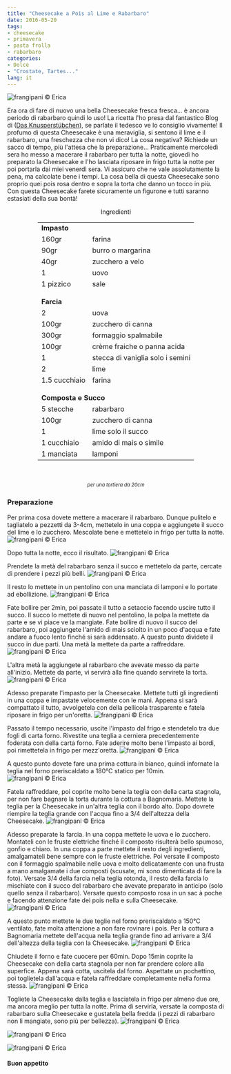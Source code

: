 ```yaml
---
title: "Cheesecake a Pois al Lime e Rabarbaro"
date: 2016-05-20
tags:
- cheesecake
- primavera
- pasta frolla
- rabarbaro
categories:
- Dolce
- "Crostate, Tartes..."
lang: it
---
```

![](header.jpg "frangipani © Erica")

Era ora di fare di nuovo una bella Cheesecake fresca fresca... è ancora periodo di rabarbaro quindi lo uso! La ricetta l'ho presa dal fantastico Blog di (<a href="http://knusperstuebchen.net/2015/03/22/fruehling-hereinspaziert-cremigster-limetten-rhabarber-puenktchen-cheesecake/" target="_blank">Das Knusperstübchen</a>), se parlate il tedesco ve lo consiglio vivamente! Il profumo di questa Cheesecake è una meraviglia, si sentono il lime e il rabarbaro, una freschezza che non vi dico! La cosa negativa? Richiede un sacco di tempo, più l'attesa che la preparazione... Praticamente mercoledì sera ho messo a macerare il rabarbaro per tutta la notte, giovedì ho preparato la Cheesecake e l'ho lasciata riposare in frigo tutta la notte per poi portarla dai miei venerdì sera. Vi assicuro che ne vale assolutamente la pena, ma calcolate bene i tempi. La cosa bella di questa Cheesecake sono proprio quei pois rosa dentro e sopra la torta che danno un tocco in più. Con questa Cheesecake farete sicuramente un figurone e tutti saranno estasiati della sua bontà!


<div id="wrapper" style="text-align: center">
  <div id="yourdiv" style="display: inline-block;">
    <div class="ingredients">
      <div class="ingredients-title">Ingredienti</div>
      <table>
        <tbody>
          <tr>
            <td colspan="2"><b>Impasto</b></td>
          </tr>
          <tr>
            <td>160gr</td>
            <td>farina</td>
          </tr>
          <tr>
            <td>90gr</td>
            <td>burro o margarina</td>
          </tr>
          <tr>
            <td>40gr</td>
            <td>zucchero a velo</td>
          </tr>
          <tr>
            <td>1</td>
            <td>uovo</td>
          </tr>
          <tr>
            <td>1 pizzico</td>
            <td>sale</td>
          </tr>
          <tr style="height: 15px;"></tr>
          <tr>          
            <td colspan="2"><b>Farcia</b></td>
          </tr>      
          <tr>
            <td>2</td>
            <td>uova</td>
          </tr>
          <tr>
            <td>100gr</td>
            <td>zucchero di canna</td>
          </tr>
          <tr>
            <td>300gr</td>
            <td>formaggio spalmabile</td>
          </tr>
          <tr>
            <td>100gr</td>
            <td>crème fraiche o panna acida</td>
          </tr>
          <tr>
            <td>1</td>
            <td>stecca di vaniglia solo i semini</td>
          </tr>
          <tr>
            <td>2</td>
            <td>lime</td>
          </tr>
          <tr>
            <td>1.5 cucchiaio</td>
            <td>farina</td>
          </tr>
          <tr style="height: 15px;"></tr>
          <tr>          
            <td colspan="2"><b>Composta e Succo</b></td>
          </tr>      
          <tr>
            <td>5 stecche</td>
            <td>rabarbaro</td>
          </tr>
          <tr>
            <td>100gr</td>
            <td>zucchero di canna</td>
          </tr>
          <tr>
            <td>1</td>
            <td>lime solo il succo</td>
          </tr>
          <tr>
            <td>1 cucchiaio</td>
            <td>amido di mais o simile</td>
          </tr>
          <tr>
            <td>1 manciata</td>
            <td>lamponi</td>    
          </tr>
        </tbody>
      </table>
      <br></br>
      <i class="pull-right" style="font-size: 80%;">per una tortiera da 20cm</i>
    </div>
  </div>
</div>


<h3>
  <font color="grey">
    <i class="fa-solid fa-gears"></i>
  </font> Preparazione
</h3>

Per prima cosa dovete mettere a macerare il rabarbaro. Dunque pulitelo e tagliatelo a pezzetti da 3-4cm, mettetelo in una coppa e aggiungete il succo del lime e lo zucchero. Mescolate bene e mettetelo in frigo per tutta la notte.
![](rabarbaro.jpg "frangipani © Erica")

Dopo tutta la notte, ecco il risultato.
![](rabarbaromacerato.jpg "frangipani © Erica")

Prendete la metà del rabarbaro senza il succo e mettetelo da parte, cercate di prendere i pezzi più belli.
![](rabarbarodaparte.jpg "frangipani © Erica")

Il resto lo mettete in un pentolino con una manciata di lamponi e lo portate ad ebollizione.
![](pentolino.jpg "frangipani © Erica")

Fate bollire per 2min, poi passate il tutto a setaccio facendo uscire tutto il succo. Il succo lo mettete di nuovo nel pentolino, la polpa la mettete da parte e se vi piace ve la mangiate. Fate bollire di nuovo il succo del rabarbaro, poi aggiungete l'amido di mais sciolto in un poco d'acqua e fate andare a fuoco lento finché si sarà addensato. A questo punto dividete il succo in due parti. Una metà la mettete da parte a raffreddare.
![](succo.jpg "frangipani © Erica")

L'altra metà la aggiungete al rabarbaro che avevate messo da parte all'inizio. Mettete da parte, vi servirà alla fine quando servirete la torta.
![](composta.jpg "frangipani © Erica")

Adesso preparate l'impasto per la Cheesecake. Mettete tutti gli ingredienti in una coppa e impastate velocemente con le mani. Appena si sarà compattato il tutto, avvolgetela con della pellicola trasparente e fatela riposare in frigo per un'oretta.
![](impasto.jpg "frangipani © Erica")

Passato il tempo necessario, uscite l'impasto dal frigo e stendetelo tra due fogli di carta forno. Rivestite una teglia a cerniera precedentemente foderata con della carta forno. Fate aderire molto bene l'impasto ai bordi, poi rimettetela in frigo per mezz'oretta.
![](tegliaimpasto.jpg "frangipani © Erica")

A questo punto dovete fare una prima cottura in bianco, quindi infornate la teglia nel forno preriscaldato a 180°C statico per 10min.
![](cotturainbianco.jpg "frangipani © Erica")

Fatela raffreddare, poi coprite molto bene la teglia con della carta stagnola, per non fare bagnare la torta durante la cottura a Bagnomaria. Mettete la teglia per la Cheesecake in un'altra teglia con il bordo alto. Dopo dovrete riempire la teglia grande con l'acqua fino a 3/4 dell'altezza della Cheesecake.
![](tegliabagnomaria.jpg "frangipani © Erica")

Adesso preparate la farcia. In una coppa mettete le uova e lo zucchero. Montateli con le fruste elettriche finché il composto risulterà bello spumoso, gonfio e chiaro. In una coppa a parte mettete il resto degli ingredienti, amalgamateli bene sempre con le fruste elettriche. Poi versate il composto con il formaggio spalmabile nelle uova e molto delicatamente con una frusta a mano amalgamate i due composti (scusate, mi sono dimenticata di fare la foto). Versate 3/4 della farcia nella teglia rotonda, il resto della farcia lo mischiate con il succo del rabarbaro che avevate preparato in anticipo (solo quello senza il rabarbaro). Versate questo composto rosa in un sac à poche e facendo attenzione fate dei pois nella e sulla Cheesecake.
![](teglia.jpg "frangipani © Erica")

A questo punto mettete le due teglie nel forno preriscaldato a 150°C ventilato, fate molta attenzione a non fare rovinare i pois. Per la cottura a Bagnomaria mettete dell'acqua nella teglia grande fino ad arrivare a 3/4 dell'altezza della teglia con la Cheesecake.
![](bagnomaria.jpg "frangipani © Erica")

Chiudete il forno e fate cuocere per 60min. Dopo 15min coprite la Cheesecake con della carta stagnola per non far prendere colore alla superfice. Appena sarà cotta, uscitela dal forno. Aspettate un pochettino, poi toglietela dall'acqua e fatela raffreddare completamente nella forma stessa.
![](cotta.jpg "frangipani © Erica")

Togliete la Cheesecake dalla teglia e lasciatela in frigo per almeno due ore, ma ancora meglio per tutta la notte. Prima di servirla, versate la composta di rabarbaro sulla Cheesecake e gustatela bella fredda (i pezzi di rabarbaro non li mangiate, sono più per bellezza).
![](risultato1.jpg "frangipani © Erica")

![](risultato2.jpg "frangipani © Erica")

![](risultato3.jpg "frangipani © Erica")


<h4>Buon appetito
  <font color="red">
    <i class="fa-regular fa-face-smile"></i>
  </font>
</h4>
